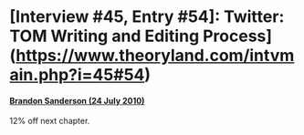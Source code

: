 # [Interview #45, Entry #54]: Twitter: TOM Writing and Editing Process](https://www.theoryland.com/intvmain.php?i=45#54)

#### [Brandon Sanderson (24 July 2010)](http://twitter.com/BrandonSandrson/status/19402664524)

12% off next chapter.

